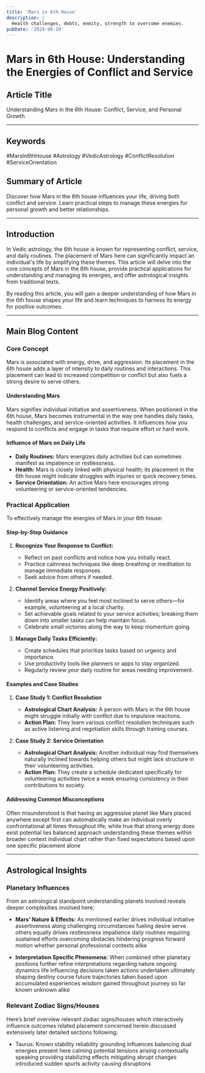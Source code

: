```yaml
---
title: 'Mars in 6th House'
description: |
  Health challenges, debts, enmity, strength to overcome enemies.
pubDate: '2024-08-20'
---
```


# Mars in 6th House: Understanding the Energies of Conflict and Service

## Article Title

Understanding Mars in the 6th House: Conflict, Service, and Personal Growth

---

## Keywords

#MarsIn6thHouse #Astrology #VedicAstrology #ConflictResolution #ServiceOrientation

## Summary of Article

Discover how Mars in the 6th house influences your life, driving both conflict and service. Learn practical steps to manage these energies for personal growth and better relationships.

---

## Introduction

In Vedic astrology, the 6th house is known for representing conflict, service, and daily routines. The placement of Mars here can significantly impact an individual's life by amplifying these themes. This article will delve into the core concepts of Mars in the 6th house, provide practical applications for understanding and managing its energies, and offer astrological insights from traditional texts.

By reading this article, you will gain a deeper understanding of how Mars in the 6th house shapes your life and learn techniques to harness its energy for positive outcomes.

---

## Main Blog Content

### Core Concept

Mars is associated with energy, drive, and aggression. Its placement in the 6th house adds a layer of intensity to daily routines and interactions. This placement can lead to increased competition or conflict but also fuels a strong desire to serve others.

#### Understanding Mars

Mars signifies individual initiative and assertiveness. When positioned in the 6th house, Mars becomes instrumental in the way one handles daily tasks, health challenges, and service-oriented activities. It influences how you respond to conflicts and engage in tasks that require effort or hard work.

#### Influence of Mars on Daily Life

- **Daily Routines:** Mars energizes daily activities but can sometimes manifest as impatience or restlessness.
- **Health:** Mars is closely linked with physical health; its placement in the 6th house might indicate struggles with injuries or quick recovery times.
- **Service Orientation:** An active Mars here encourages strong volunteering or service-oriented tendencies.

### Practical Application

To effectively manage the energies of Mars in your 6th house:

#### Step-by-Step Guidance

1. **Recognize Your Response to Conflict:**
   - Reflect on past conflicts and notice how you initially react.
   - Practice calmness techniques like deep breathing or meditation to manage immediate responses.
   - Seek advice from others if needed.

2. **Channel Service Energy Positively:**
   - Identify areas where you feel most inclined to serve others—for example, volunteering at a local charity.
   - Set achievable goals related to your service activities; breaking them down into smaller tasks can help maintain focus.
   - Celebrate small victories along the way to keep momentum going.

3. **Manage Daily Tasks Efficiently:**
   - Create schedules that prioritize tasks based on urgency and importance.
   - Use productivity tools like planners or apps to stay organized.
   - Regularly review your daily routine for areas needing improvement.

#### Examples and Case Studies

1. **Case Study 1: Conflict Resolution**
    * **Astrological Chart Analysis:** A person with Mars in the 6th house might struggle initially with conflict due to impulsive reactions.
    * **Action Plan:** They learn various conflict resolution techniques such as active listening and negotiation skills through training courses.

2. **Case Study 2: Service Orientation**
    * **Astrological Chart Analysis:** Another individual may find themselves naturally inclined towards helping others but might lack structure in their volunteering activities.
    * **Action Plan:** They create a schedule dedicated specifically for volunteering activities twice a week ensuring consistency in their contributions to society.

#### Addressing Common Misconceptions

Often misunderstood is that having an aggressive planet like Mars placed anywhere except first can automatically make an individual overly confrontational all times throughout life; while true that strong energy does exist potential lies balanced approach understanding these themes within broader context individual chart rather than fixed expectations based upon one specific placement alone

---

## Astrological Insights

### Planetary Influences

From an astrological standpoint understanding planets involved reveals deeper complexities involved here;

- **Mars' Nature & Effects:** As mentioned earlier drives individual initiative assertiveness along challenging circumstances fueling desire serve others equally drives restlessness impatience daily routines requiring sustained efforts overcoming obstacles hindering progress forward motion whether personal professional contexts alike

- **Interpretation Specific Phenomena:** When combined other planetary positions further refine interpretations regarding nature ongoing dynamics life influencing decisions taken actions undertaken ultimately shaping destiny course future trajectories taken based upon accumulated experiences wisdom gained throughout journey so far known unknown alike


### Relevant Zodiac Signs/Houses

Here’s brief overview relevant zodiac signs/houses which interactively influence outcomes related placement concerned herein discussed extensively later detailed sections following;

- Taurus: Known stability reliability grounding influences balancing dual energies present here calming potential tensions arising contextually speaking providing stabilizing effects mitigating abrupt changes introduced sudden spurts activity causing disruptions